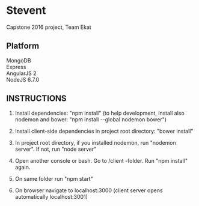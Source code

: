 # Stevent

Capstone 2016 project, Team Ekat  

## Platform   
MongoDB  
Express  
AngularJS 2  
NodeJS 6.7.0  

## INSTRUCTIONS  

1. Install dependencies: "npm install" (to help development, install also nodemon and bower: "npm install --global nodemon bower")  

2. Install client-side dependencies in project root directory: "bower install"  

3. In project root directory, if you installed nodemon, run "nodemon server". If not, run "node server"  

4. Open another console or bash. Go to /client -folder. Run "npm install" again.  

5. On same folder run "npm start"  

6. On browser navigate to localhost:3000 (client server opens automatically localhost:3001)  

